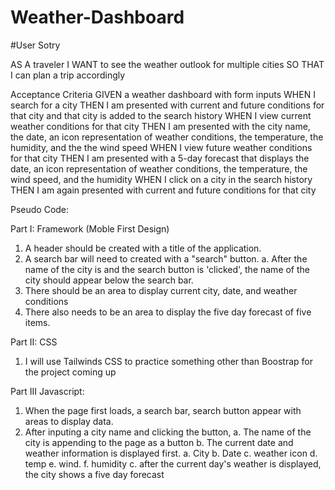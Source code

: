 # Weather-Dashboard


#User Sotry

AS A traveler
I WANT to see the weather outlook for multiple cities
SO THAT I can plan a trip accordingly

Acceptance Criteria
GIVEN a weather dashboard with form inputs
WHEN I search for a city
THEN I am presented with current and future conditions for that city and that city is added to the search history
WHEN I view current weather conditions for that city
THEN I am presented with the city name, the date, an icon representation of weather conditions, the temperature, the humidity, and the the wind speed
WHEN I view future weather conditions for that city
THEN I am presented with a 5-day forecast that displays the date, an icon representation of weather conditions, the temperature, the wind speed, and the humidity
WHEN I click on a city in the search history
THEN I am again presented with current and future conditions for that city

Pseudo Code: 

Part I: Framework (Moble First Design)
1. A header should be created with a title of the application. 
2. A search bar will need to created with a "search" button.
      a. After the name of the city is and the search button is 'clicked', the name of the city should appear below the search bar.
3. There should be an area to display current city, date, and weather conditions
4. There also needs to be an area to display the five day forecast of five items.

Part II: CSS

1. I will use Tailwinds CSS to practice something other than Boostrap for the project coming up


Part III Javascript: 

1. When the page first loads, a search bar, search button appear with areas to display data. 
2. After inputing a city name and clicking the button, 
      a. The name of the city is appending to the page as a button
      b. The current date and weather information is displayed first. 
            a. City
            b. Date
            c. weather icon
            d. temp
            e. wind.
            f. humidity
      c. after the current day's weather is displayed, the city shows a five day forecast